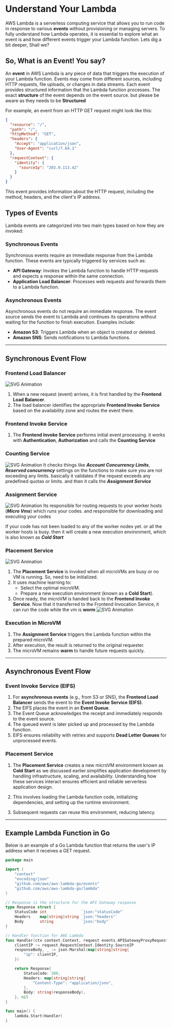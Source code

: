 # Understand Your Lambda

AWS Lambda is a serverless computing service that allows you to run code in response to various **events** without provisioning or managing servers. To fully understand how Lambda operates, it is essential to explore what an event is and how different events trigger your Lambda function. Lets dig a bit deeper, Shall we?

## So, What is an Event! You say?

An **event** in AWS Lambda is any piece of data that triggers the execution of your Lambda function. Events may come from different sources, including HTTP requests, file uploads, or changes in data streams. Each event provides structured information that the Lambda function processes. The exact **structure** of the event depends on the event source. but please be aware as they needs to be **Structured**

For example, an event from an HTTP GET request might look like this:

```json
{
  "resource": "/",
  "path": "/",
  "httpMethod": "GET",
  "headers": {
    "Accept": "application/json",
    "User-Agent": "curl/7.64.1"
  },
  "requestContext": {
    "identity": {
      "sourceIp": "203.0.113.42"
    }
  }
}
```

This event provides information about the HTTP request, including the method, headers, and the client's IP address.

## Types of Events

Lambda events are categorized into two main types based on how they are invoked:

### Synchronous Events
Synchronous events require an immediate response from the Lambda function. These events are typically triggered by services such as:
- **API Gateway**: Invokes the Lambda function to handle HTTP requests and expects a response within the same connection.
- **Application Load Balancer**: Processes web requests and forwards them to a Lambda function.

### Asynchronous Events
Asynchronous events do not require an immediate response. The event source sends the event to Lambda and continues its operations without waiting for the function to finish execution. Examples include:
- **Amazon S3**: Triggers Lambda when an object is created or deleted.
- **Amazon SNS**: Sends notifications to Lambda functions.

---

## Synchronous Event Flow

### Frontend Load Balancer
![SVG Animation](1_request_receieved_.svg)
1. When a new request (event) arrives, it is first handled by the **Frontend Load Balancer**.
2. The load balancer identifies the appropriate **Frontend Invoke Service** based on the availability zone and routes the event there.

### Frontend Invoke Service

1. The **Frontend Invoke Service** performs initial event processing. it works with **Authentication**, **Authorization** and calls the **Counting Service**

### Counting Service
![SVG Animation](2_counting_service.svg)
It checks things like ***Account Concurrency Limits***, ***Reserved concurrency*** settings on the functions to make sure you are not exceeding any limits. basically it validates if the request exceeds any predefined quotas or limits. and then it calls the ***Assignment Service***

### Assignment Service
![SVG Animation](3_assignment_service.svg)
Its responsible for routing requests to your worker hosts (***Micro Vms***) which runs your codes. and responsible for downloading and executing your codes

If your code has not been loaded to any of the worker nodes yet. or all the worker hosts is busy. then it will create a new execution environment, which is also known as ***Cold Start***

### Placement Service
![SVG Animation](4_placement_serivce_cold_start.svg)
1. The **Placement Service** is invoked when all microVMs are busy or no VM is running. So, need to be initialized.
2. It uses machine learning to:
   - Select the optimal microVM.
   - Prepare a new execution environment (known as a **Cold Start**).
3. Once ready, the microVM is handed back to the **Frontend Invoke Service**.
Now that it transferred to the Frontend Invocation Service, it can run the code while the vm is **worm**
![SVG Animation](4_without_anything.svg)
### Execution in MicroVM

1. The **Assignment Service** triggers the Lambda function within the prepared microVM.
2. After execution, the result is returned to the original requester.
3. The microVM remains **warm** to handle future requests quickly.

---

## Asynchronous Event Flow

### Event Invoke Service (EIFS)

1. For **asynchronous events** (e.g., from S3 or SNS), the **Frontend Load Balancer** sends the event to the **Event Invoke Service (EIFS)**.
2. The EIFS places the event in an **Event Queue**.
3. The Event Queue acknowledges the receipt and immediately responds to the event source.
4. The queued event is later picked up and processed by the Lambda function.
5. EIFS ensures reliability with retries and supports **Dead Letter Queues** for unprocessed events.

### Placement Service

1. The **Placement Service** creates a new microVM environment known as **Cold Start** as we discussed earlier.simplifies application development by handling infrastructure, scaling, and availability. Understanding how these services interact ensures efficient and reliable serverless application design.

2. This involves loading the Lambda function code, initializing dependencies, and setting up the runtime environment.
3. Subsequent requests can reuse this environment, reducing latency.

---

## Example Lambda Function in Go

Below is an example of a Go Lambda function that returns the user's IP address when it receives a GET request.

```go
package main

import (
	"context"
	"encoding/json"
	"github.com/aws/aws-lambda-go/events"
	"github.com/aws/aws-lambda-go/lambda"
)

// Response is the structure for the API Gateway response
type Response struct {
	StatusCode int               `json:"statusCode"`
	Headers    map[string]string `json:"headers"`
	Body       string            `json:"body"`
}

// Handler function for AWS Lambda
func Handler(ctx context.Context, request events.APIGatewayProxyRequest) (Response, error) {
	clientIP := request.RequestContext.Identity.SourceIP
	responseBody, _ := json.Marshal(map[string]string{
		"ip": clientIP,
	})

	return Response{
		StatusCode: 200,
		Headers: map[string]string{
			"Content-Type": "application/json",
		},
		Body: string(responseBody),
	}, nil
}

func main() {
	lambda.Start(Handler)
}
```
